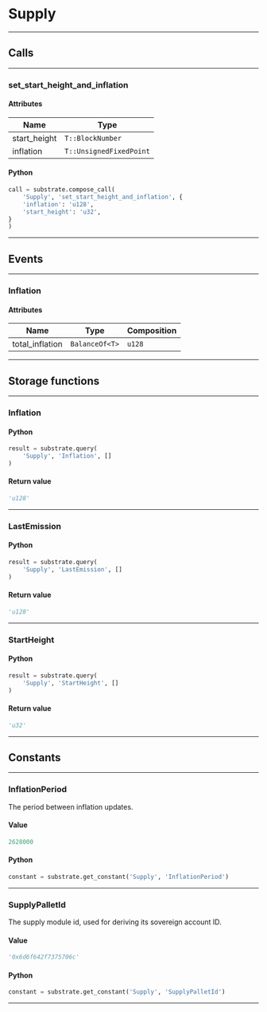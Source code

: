 
# Supply

---------
## Calls

---------
### set_start_height_and_inflation
#### Attributes
| Name | Type |
| -------- | -------- | 
| start_height | `T::BlockNumber` | 
| inflation | `T::UnsignedFixedPoint` | 

#### Python
```python
call = substrate.compose_call(
    'Supply', 'set_start_height_and_inflation', {
    'inflation': 'u128',
    'start_height': 'u32',
}
)
```

---------
## Events

---------
### Inflation
#### Attributes
| Name | Type | Composition
| -------- | -------- | -------- |
| total_inflation | `BalanceOf<T>` | ```u128```

---------
## Storage functions

---------
### Inflation

#### Python
```python
result = substrate.query(
    'Supply', 'Inflation', []
)
```

#### Return value
```python
'u128'
```
---------
### LastEmission

#### Python
```python
result = substrate.query(
    'Supply', 'LastEmission', []
)
```

#### Return value
```python
'u128'
```
---------
### StartHeight

#### Python
```python
result = substrate.query(
    'Supply', 'StartHeight', []
)
```

#### Return value
```python
'u32'
```
---------
## Constants

---------
### InflationPeriod
 The period between inflation updates.
#### Value
```python
2628000
```
#### Python
```python
constant = substrate.get_constant('Supply', 'InflationPeriod')
```
---------
### SupplyPalletId
 The supply module id, used for deriving its sovereign account ID.
#### Value
```python
'0x6d6f642f7375706c'
```
#### Python
```python
constant = substrate.get_constant('Supply', 'SupplyPalletId')
```
---------
